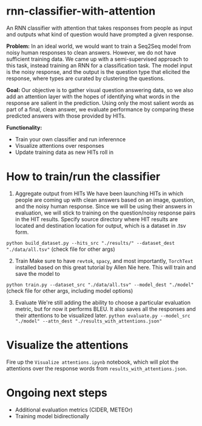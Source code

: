 # rnn-classifier-with-attention
An RNN classifier with attention that takes responses from people as input and outputs what kind of question would have prompted a given response.

<b>Problem:</b> In an ideal world, we would want to train a Seq2Seq model from noisy human responses to clean answers. However, we do not have sufficient training data. We came up with a semi-supervised approach to this task, instead training an RNN for a classification task. The model input is the noisy response, and the output is the question type that elicited the response, where types are curated by clustering the questions.

<b>Goal:</b> Our objective is to gather visual question answering data, so we also add an attention layer with the hopes of identifying what words in the response are salient in the prediction. Using only the most salient words as part of a final, clean answer, we evaluate performance by comparing these predicted answers with those provided by HITs.

<b>Functionality:</b>
- Train your own classifier and run inferennce 
- Visualize attentions over responses
- Update training data as new HITs roll in

# How to train/run the classifier
1. Aggregate output from HITs
We have been launching HITs in which people are coming up with clean answers based on an image, question, and the noisy human response. Since we will be using their answers in evaluation, we will stick to training on the question/noisy response pairs in the HIT results. Specify source directory where HIT results are located and destination location for output, which is a dataset in .tsv form.

`python build_dataset.py --hits_src "./results/" --dataset_dest "./data/all.tsv"`
(check file for other args)

2. Train 
Make sure to have `revtok`, `spacy`, and most importantly, `TorchText` installed based on this great tutorial by Allen Nie <a src="http://anie.me/On-Torchtext/">here</a>. This will train and save the model to 

`python train.py --dataset_src "./data/all.tsv" --model_dest "./model"`
(check file for other args, including model options)

3. Evaluate 
We're still adding the ability to choose a particular evaluation metric, but for now it performs BLEU. It also saves all the responses and their attentions to be visualized later.
`python evaluate.py --model_src "./model" --attn_dest "./results_with_attentions.json"`

# Visualize the attentions
Fire up the `Visualize attentions.ipynb` notebook, which will plot the attentions over the response words from `results_with_attentions.json`.

# Ongoing next steps
- Additional evaluation metrics (CIDER, METEOr)
- Training model bidirectionally
